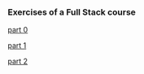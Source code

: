 ### Exercises of a Full Stack course
[part 0](https://github.com/yumoL/full_stack_exercises/tree/master/part0)

[part 1](https://github.com/yumoL/full_stack_exercises/tree/master/part1)

[part 2](https://github.com/yumoL/full_stack_exercises/tree/master/part2)
